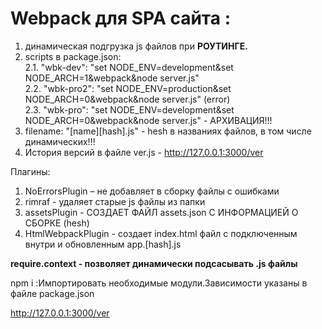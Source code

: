 # Webpack для SPA сайта :<br />
1. динамическая подгрузка js файлов при **РОУТИНГЕ.**
2. scripts в package.json:<br />
2.1. "wbk-dev": "set NODE_ENV=development&set NODE_ARCH=1&webpack&node server.js"<br /> 
2.2. "wbk-pro2": "set NODE_ENV=production&set NODE_ARCH=0&webpack&node server.js" (error)<br /> 
2.3. "wbk-pro": "set NODE_ENV=development&set NODE_ARCH=0&webpack&node server.js" - АРХИВАЦИЯ!!!<br />
3. filename: "[name][hash].js" - hesh в названиях файлов, в том числе динамических!!!
4. История версий в файле ver.js - http://127.0.0.1:3000/ver

Плагины:
1. NoErrorsPlugin – не добавляет в сборку файлы с ошибками
2. rimraf - удаляет старые js файлы из папки
3. assetsPlugin - СОЗДАЕТ ФАЙЛ assets.json С ИНФОРМАЦИЕЙ О СБОРКЕ (hesh)
4. HtmlWebpackPlugin - создает index.html файл с подключенным внутри и обновленным app.[hash].js 

**require.context - позволяет динамически подсасывать .js файлы**

npm i :Импортировать необходимые модули.Зависимости указаны в файле package.json

http://127.0.0.1:3000/ver